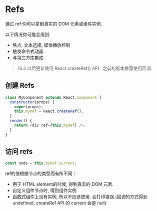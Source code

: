# Refs

通过 ref 你可以拿到真实的 DOM 元素或组件实例.

以下情况你可能会用到:

- 焦点, 文本选择, 媒体播放控制
- 触发命令式动画
- 与第三方库集成

> 16.3 以后更新使用 React.createRef() API . 之前的版本推荐使用回调.


## 创建 Refs

```js
class MyComponent extends React.Component {
  constructor(props) {
    super(props);
    this.myRef = React.createRef();
  }
  render() {
    return <div ref={this.myRef} />;
  }
}
```

## 访问 refs

```js
const node = this.myRef.current;
```

ref的值根据节点的类型而有所不同：

- 用于 HTML element的时候, 得到真实的 DOM 元素.
- 自定义组件节点时, 得到组件实例
- 函数式组件上没有实例, 所以不应该使用. 会打印错误.(回调的方式得到 undefined, createRef API 的 current 会是 null)
